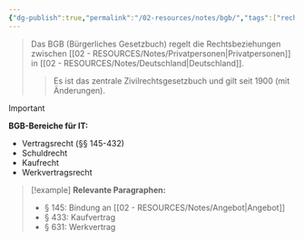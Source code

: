 ```yaml
---
{"dg-publish":true,"permalink":"/02-resources/notes/bgb/","tags":["rechtliches/grundlagen","compliance/gesetze"],"noteIcon":"","updated":"2025-09-18T08:25:41.000+02:00"}
---
```


>Das BGB (Bürgerliches Gesetzbuch) regelt die Rechtsbeziehungen zwischen [[02 - RESOURCES/Notes/Privatpersonen\|Privatpersonen]] in [[02 - RESOURCES/Notes/Deutschland\|Deutschland]].
>>Es ist das zentrale Zivilrechtsgesetzbuch und gilt seit 1900 (mit Änderungen).

>[!important] 
>**BGB-Bereiche für IT:**
>- Vertragsrecht (§§ 145-432)
>- Schuldrecht
>- Kaufrecht
>- Werkvertragsrecht

>[!example] 
>**Relevante Paragraphen:**
>- § 145: Bindung an [[02 - RESOURCES/Notes/Angebot\|Angebot]]
>- § 433: Kaufvertrag
>- § 631: Werkvertrag